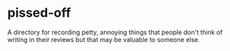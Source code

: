 # pissed-off
A directory for recording petty, annoying things that people don't think of writing in their reviews but that may be valuable to someone else.
